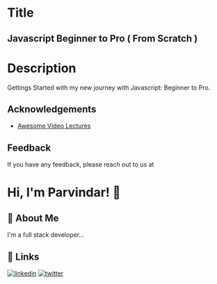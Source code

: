 
  # Title
 ## Javascript Beginner to Pro ( From Scratch )
 
 
 
   # Description
Gettings Started with my new journey with Javascript: Beginner to Pro. 

## Acknowledgements

 - [Awesome Video Lectures](https://youtube.com/playlist?list=PLu0W_9lII9agq5TrH9XLIKQvv0iaF2X3w&si=xRGVzFzZ2q3O_3ny)



## Feedback

If you have any feedback, please reach out to us at 


# Hi, I'm Parvindar! 👋


## 🚀 About Me
I'm a full stack developer...


## 🔗 Links
[![linkedin](https://img.shields.io/badge/linkedin-0A66C2?style=for-the-badge&logo=linkedin&logoColor=white)](https://www.linkedin.com/in/parvin7/)
[![twitter](https://img.shields.io/badge/twitter-1DA1F2?style=for-the-badge&logo=twitter&logoColor=white)](https://x.com/parvinnnnnnnn?t=OOC560-73-AWCuCSdJZ7QQ&s=08)

